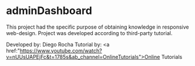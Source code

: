 # adminDashboard
This project had the specific purpose of obtaining knowledge in responsive web-design. Project was developed according to third-party tutorial.

Developed by: Diego Rocha
Tutorial by: <a href:"https://www.youtube.com/watch?v=nUUsUAPEjFc&t=1785s&ab_channel=OnlineTutorials">Online Tutorials</a>

